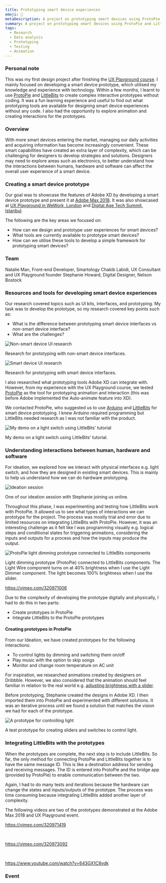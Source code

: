 ```yaml
---
title: Prototyping smart device experiences
emoji: 📱
metaDescription: A project on prototyping smart devices using ProtoPie and LittleBits. This was showcased in Adobe Max 2018, UX Playground and Digital Age Summit.
summary: A project on prototyping smart devices using ProtoPie and LittleBits. This was showcased in Adobe Max 2018, UX Playground and Digital Age Summit.
tags:
  - Research
  - Data analysis
  - Prototyping
  - Testing
  - Animation
---
```


### Personal note

This was my first design project after finishing the [UX Playground course](https://www.meetup.com/ux-playground-the-user-experience-meetup/events/241328389/). I mainly focused on developing a smart device prototype, which utilised my knowledge and experience with technology. Within a few months, I learnt to use [ProtoPie](https://www.ProtoPie.io/) and [LittleBits](https://sphero.com/collections/all/family_LittleBits) to create complex interactive prototypes without coding. It was a fun learning experience and useful to find out what prototyping tools are available for designing smart device experiences without any code. I also had the opportunity to explore animation and creating interactions for the prototypes.

### Overview

With more smart devices entering the market, managing our daily activities and acquiring information has become increasingly convenient. These smart capabilities have created an extra layer of complexity, which can be challenging for designers to develop strategies and solutions. Designers may need to explore areas such as electronics, to better understand how the interactions between humans, hardware and software can affect the overall user experience of a smart device.

### Creating a smart device prototype

Our goal was to showcase the features of Adobe XD by developing a smart device prototype and present it at [Adobe Max 2018](https://2018.max.adobe.com/sessions/max-online/#24803). It was also showcased at [UX Playground in WeWork, London](https://www.meetup.com/UX-Playground-The-User-Experience-Meetup-for-Londoners/events/254440446/) and [Digital Age Tech Summit, Istanbul](https://digitalagesummit.com/en/schedule/the-smartest-kid-on-the-block-designing-and-prototyping-smart-device-experiences/).

The following are the key areas we focused on:

- How can we design and prototype user experiences for smart devices?
- What tools are currently available to prototype smart devices?
- How can we utilise these tools to develop a simple framework for prototyping smart devices?

### Team

Natalie Man, Front-end Developer, Smartology
Chakib Labidi, UX Consultant and UX Playground founder
Stephanie Howard, Digital Designer, Nelson Bostock

### Resources and tools for developing smart device experiences

Our research covered topics such as UI kits, interfaces, and prototyping. My task was to develop the prototype, so my research covered key points such as:

- What is the difference between prototyping smart device interfaces vs non-smart device interface?
- What are the challenges?

![Non-smart device UI research](/static/img/non-smart-ui-research.png) <figcaption>Research for prototyping with non-smart device interfaces.</figcaption>

![Smart device UI research](/static/img/smart-ui-research.png) <figcaption>Research for prototyping with smart device interfaces.</figcaption>

I also researched what prototyping tools Adobe XD can integrate with. However, from my experience with the UX Playground course, we tested [ProtoPie](https://www.ProtoPie.io/) as the tool for prototyping animation and interaction (this was before Adobe implemented the Auto-animate feature into XD).

We contacted ProtoPie, who suggested us to use [Arduino](https://blog.ProtoPie.io/arduino-prototyping-with-ProtoPie-7932ececfec5) and [LittleBits](https://www.youtube.com/watch?v=Iv25TVsOHdU) for smart device prototyping. I knew Arduino required programming but LittleBits needed research as I was not familiar with the product.

![My demo on a light switch using LittleBits' tutorial](/static/img/LittleBits-experiment.png) <figcaption>My demo on a light switch using LittleBits' tutorial.</figcaption>

### Understanding interactions between human, hardware and software

For ideation, we explored how we interact with physical interfaces e.g. light switch, and how they are designed in existing smart devices. This is mainly to help us understand how we can do hardware prototyping.

![Ideation session](/static/img/ideation-session.png) <figcaption>One of our ideation session with Stephanie joining us online.</figcaption>

Throughout this phase, I was experimenting and testing how LittleBits work with ProtoPie. It allowed us to see what types of interactions we can prototype for the project. The process was mostly trial and error due to limited resources on integrating LittleBits with ProtoPie. However, it was an interesting challenge as it felt like I was programming visually e.g. logical steps and conditional states for triggering animations, considering the inputs and outputs for a process and how the inputs may produce the output.

![ProtoPie light dimming prototype connected to LittleBits components](/static/img/littlebits-protopie-light-prototype.webp) <figcaption>Light dimming prototype (ProtoPie) connected to LittleBits components. The Light Wire component turns on at 40% brightness when I use the Light Dimmer component. The light becomes 100% brightness when I use the slider.</figcaption>

https://vimeo.com/320971006

Due to the complexity of developing the prototype digitally and physically, I had to do this in two parts:

- Create prototypes in ProtoPie
- Integrate LittleBits to the ProtoPie prototypes

#### Creating prototypes in ProtoPie

From our Ideation, we have created prototypes for the following interactions:

- To control lights by dimming and switching them on/off
- Play music with the option to skip songs
- Monitor and change room temperature on AC unit

For inspiration, we researched animations created by designers on Dribbble. However, we also considered that the animation should feel familiar in relation to the real world e.g. [adjusting brightness with a slider](https://dribbble.com/shots/3572111-Adjust-the-brightness-level-Principle-working-file%E2%80%9D).

Before prototyping, Stephanie created the designs in Adobe XD. I then imported them into ProtoPie and experimented with different solutions. It was an iterative process until we found a solution that matches the vision we had for each of the prototype.

![A prototype for controlling light](/static/img/light-switch-prototype.png) <figcaption>A test prototype for creating sliders and switches to control light.</figcaption>

### Integrating LittleBits with the prototypes

When the prototypes are complete, the next step is to include LittleBits. So far, the only method for connecting ProtoPie and LittleBits together is to have the same message ID. This is like a destination address for sending and receiving messages. The ID is entered into ProtoPie and the bridge app (provided by ProtoPie) to enable communication between the two.

Again, I had to do many tests and iterations because the hardware can change the states and inputs/outputs of the prototype. The process was time consuming because integrating LittleBits added another layer of complexity.

The following videos are two of the prototypes demonstrated at the Adobe Max 2018 and UX Playground event.

https://vimeo.com/320971419

<br/>     

https://vimeo.com/320973092

<br/> 

https://www.youtube.com/watch?v=643GX1C8vdk

### Event
